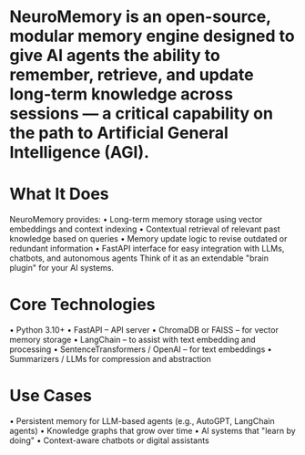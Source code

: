 # NeuroMemory is an open-source, modular memory engine designed to give AI agents the ability to remember, retrieve, and update long-term knowledge across sessions — a critical capability on the path to Artificial General Intelligence (AGI).
# What It Does
NeuroMemory provides:
•	Long-term memory storage using vector embeddings and context indexing
•	Contextual retrieval of relevant past knowledge based on queries
•	Memory update logic to revise outdated or redundant information
•	FastAPI interface for easy integration with LLMs, chatbots, and autonomous agents
Think of it as an extendable "brain plugin" for your AI systems.
# Core Technologies
•	Python 3.10+
•	FastAPI – API server
•	ChromaDB or FAISS – for vector memory storage
•	LangChain – to assist with text embedding and processing
•	SentenceTransformers / OpenAI – for text embeddings
•	Summarizers / LLMs for compression and abstraction
# Use Cases
•	Persistent memory for LLM-based agents (e.g., AutoGPT, LangChain agents)
•	Knowledge graphs that grow over time
•	AI systems that "learn by doing"
•	Context-aware chatbots or digital assistants
